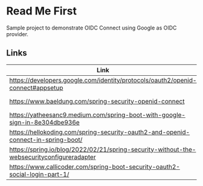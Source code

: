 # Read Me First
Sample project to demonstrate OIDC Connect using Google as OIDC provider.

## Links
| Link  | Description |
| ------------- | ------------- |
| https://developers.google.com/identity/protocols/oauth2/openid-connect#appsetup | App registration |
| https://www.baeldung.com/spring-security-openid-connect  | Example using Google as OIDC Provider |
| https://yatheesanc9.medium.com/spring-boot-with-google-sign-in-8e304dbe936e | Another good Example for App Registraction |
| https://hellokoding.com/spring-security-oauth2-and-openid-connect-in-spring-boot/ | Example using Github as OIDC provider |
| https://spring.io/blog/2022/02/21/spring-security-without-the-websecurityconfigureradapter | WebSecurityConfigurerAdapter Deprecated |
| https://www.callicoder.com/spring-boot-security-oauth2-social-login-part-1/ | Multiple in one tutorial (Niceone) |
